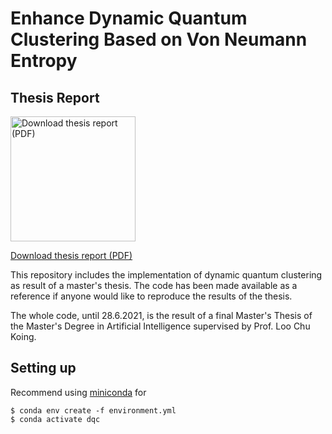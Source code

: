# Enhance Dynamic Quantum Clustering Based on Von Neumann Entropy

## Thesis Report

<a href="https://github.com/smmsadr/DQC/releases/download/print1/report-print1.pdf"><img src="https://github.com/smmsadrDQC/raw/master/documentation/img/movie.gif" height="200" alt="Download thesis report (PDF)"></a>

<a href="https://github.com/smmsadr/DQC/releases/download/print1/report-print1.pdf">Download thesis report (PDF)</a>

This repository includes the implementation of dynamic quantum clustering as result of a master's thesis. The code has been made available as a reference if anyone would like to reproduce the results of the thesis.

The whole code, until 28.6.2021, is the result of a final Master's Thesis of the Master's Degree in Artificial Intelligence supervised by Prof. Loo Chu Koing. 

## Setting up

Recommend using [miniconda](https://conda.io/en/latest/miniconda.html) for

```shell
$ conda env create -f environment.yml
$ conda activate dqc
```



